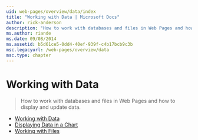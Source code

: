 ```yaml
---
uid: web-pages/overview/data/index
title: "Working with Data | Microsoft Docs"
author: rick-anderson
description: "How to work with databases and files in Web Pages and how to display and update data."
ms.author: riande
ms.date: 09/08/2014
ms.assetid: b5d61ce5-0dd4-40ef-939f-c4b17bcb9c3b
msc.legacyurl: /web-pages/overview/data
msc.type: chapter
---
```

# Working with Data

> How to work with databases and files in Web Pages and how to display and update data.


- [Working with Data](5-working-with-data.md)
- [Displaying Data in a Chart](7-displaying-data-in-a-chart.md)
- [Working with Files](working-with-files.md)
